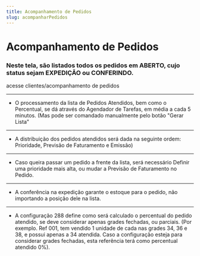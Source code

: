 ```yaml
---
title: Acompanhamento de Pedidos
slug: acompanharPedidos
---
```

# Acompanhamento de Pedidos
### Neste tela, são listados todos os pedidos em ABERTO, cujo status sejam EXPEDIÇÃO ou CONFERINDO.
acesse clientes/acompanhamento de pedidos


---

- O processamento da lista de Pedidos Atendidos, bem como o Percentual, se dá através do Agendador de Tarefas, em média a cada 5 minutos. (Mas pode ser comandado manualmente pelo botão "Gerar Lista"

---

- A distribuição dos pedidos atendidos será dada na seguinte ordem: Prioridade, Previsão de Faturamento e Emissão)

---

- Caso queira passar um pedido a frente da lista, será necessário Definir uma prioridade mais alta, ou mudar a Previsão de Faturamento no Pedido.

---

- A conferência na expedição garante o estoque para o pedido, não importando a posição dele na lista.

---

- A configuração 288 define como será calculado o percentual do pedido atendido, se deve considerar apenas grades fechadas, ou parciais. (Por exemplo. Ref 001, tem vendido 1 unidade de cada nas grades 34, 36 e 38, e possui apenas a 34 atendida. Caso a configuração esteja para considerar grades fechadas, esta referência terá como percentual atendido 0%).